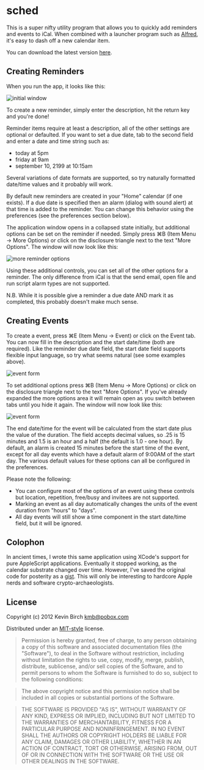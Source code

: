 # sched

This is a super nifty utility program that allows you to quickly add reminders and events to iCal.  When combined with a launcher
program such as [Alfred](http://www.alfredapp.com/), it's easy to dash off a new calendar item.

You can download the latest version [here](https://github.com/kevinbirch/sched/downloads).

## Creating Reminders

When you run the app, it looks like this:

![initial window](https://raw.github.com/kevinbirch/sched/master/images/sched-reminder.png)

To create a new reminder, simply enter the description, hit the return key and you're done!

Reminder items require at least a description, all of the other settings are optional or defaulted.  If you want to 
set a due date, tab to the second field and enter a date and time string such as:

- today at 5pm
- friday at 9am
- september 10, 2199 at 10:15am

Several variations of date formats are supported, so try naturally formatted date/time values and it probably will work.

By default new reminders are created in your "Home" calendar (if one exists). If a due date is specified then an alarm
(dialog with sound alert) at that time is added to the reminder.  You can change this behavior using the preferences
(see the preferences section below).

The application window opens in a collapsed state initially, but additional options can be set on the reminder if
needed.  Simply press ⌘B (Item Menu -> More Options) or click on the disclosure triangle next to the text "More
Options".  The window will now look like this:

![more reminder options](https://raw.github.com/kevinbirch/sched/master/images/sched-reminder-full.png)

Using these additional controls, you can set all of the other options for a reminder.  The only difference from iCal is
that the send email, open file and run script alarm types are not supported.

N.B. While it is possible give a reminder a due date AND mark it as completed, this probably doesn't make much sense.

## Creating Events

To create a event, press ⌘E (Item Menu -> Event) or click on the Event tab.  You can now fill in the description and
the start date/time (both are required).  Like the reminder due date field, the start date field supports flexible
input language, so try what seems natural (see some examples above).

![event form](https://raw.github.com/kevinbirch/sched/master/images/sched-event.png)

To set additional options press ⌘B (Item Menu -> More Options) or click on the disclosure triangle next to the text
"More Options".  If you've already expanded the more options area it will remain open as you switch between tabs until
you hide it again.  The window will now look like this:

![event form](https://raw.github.com/kevinbirch/sched/master/images/sched-event-full.png)

The end date/time for the event will be calculated from the start date plus the value of the duration.  The field
accepts decimal values, so .25 is 15 minutes and 1.5 is an hour and a half (the default is 1.0 - one hour).  By default,
an alarm is created 15 minutes before the start time of the event, except for all day events which have a default alarm
of 9:00AM of the start day.  The various default values for these options can all be configured in the preferences.

Please note the following:

- You can configure most of the options of an event using these controls but location, repetition, free/busy and
invitees are not supported.
- Marking an event as all day automatically changes the units of the event duration from "hours" to "days".
- All day events will still show a time component in the start date/time field, but it will be ignored.

## Colophon

In ancient times, I wrote this same application using XCode's support for pure AppleScript applications.  Eventually it
stopped working, as the calendar substrate changed over time.  However, I've saved the original code for posterity as a
[gist](https://gist.github.com/3539923).  This will only be interesting to hardcore Apple nerds and software crypto-archaeologists.

## License

Copyright (c) 2012 Kevin Birch <kmb@pobox.com>

Distributed under an [MIT-style](http://www.opensource.org/licenses/mit-license.php) license.

> Permission is hereby granted, free of charge, to any person obtaining a copy of
> this software and associated documentation files (the "Software"), to deal in
> the Software without restriction, including without limitation the rights to
> use, copy, modify, merge, publish, distribute, sublicense, and/or sell copies
> of the Software, and to permit persons to whom the Software is furnished to do
> so, subject to the following conditions:

> The above copyright notice and this permission notice shall be included in all
> copies or substantial portions of the Software.

> THE SOFTWARE IS PROVIDED "AS IS", WITHOUT WARRANTY OF ANY KIND, EXPRESS OR
> IMPLIED, INCLUDING BUT NOT LIMITED TO THE WARRANTIES OF MERCHANTABILITY,
> FITNESS FOR A PARTICULAR PURPOSE AND NONINFRINGEMENT. IN NO EVENT SHALL THE
> AUTHORS OR COPYRIGHT HOLDERS BE LIABLE FOR ANY CLAIM, DAMAGES OR OTHER
> LIABILITY, WHETHER IN AN ACTION OF CONTRACT, TORT OR OTHERWISE, ARISING FROM,
> OUT OF OR IN CONNECTION WITH THE SOFTWARE OR THE USE OR OTHER DEALINGS IN THE
> SOFTWARE.
